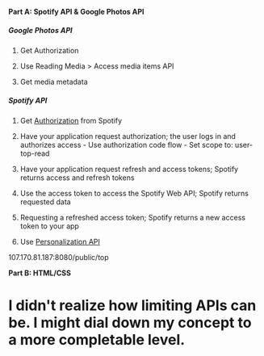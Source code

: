 **Part A: Spotify API & Google Photos API**

##### Google Photos API
1. Get Authorization 

2. Use Reading Media > Access media items API
  1. Get media metadata

##### Spotify API
1. Get [Authorization](https://developer.spotify.com/documentation/general/guides/authorization-guide/#list-of-scopes) from Spotify 
  1. Have your application request authorization; the user logs in and authorizes access
    - Use authorization code flow
    - Set scope to: user-top-read
  2. Have your application request refresh and access tokens; Spotify returns access and refresh tokens
  3. Use the access token to access the Spotify Web API; Spotify returns requested data
  4. Requesting a refreshed access token; Spotify returns a new access token to your app
  
 2. Use [Personalization API](https://developer.spotify.com/documentation/web-api/reference-beta/#category-personalization)
 
 107.170.81.187:8080/public/top

**Part B: HTML/CSS**

# I didn't realize how limiting APIs can be. I might dial down my concept to a more completable level.
